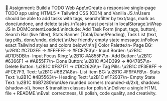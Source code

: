 🎯 Assignment: Build a TODO Web App\nCreate a responsive single-page TODO app using HTML5 + Tailwind CSS (CDN) and Vanilla JS.\nUsers should be able to add tasks with tags, search/filter by text/tags, mark as done/undone, and delete tasks.\nTasks must persist in localStorage.\nWrap JS in DOMContentLoaded.\nInclude: Add Task Form (input, tags, button), Search Bar (live filter), Stats Banner (Total/Done/Pending), Task List (text, tag pills, done/undo, delete).\nUse friendly empty state message.\nFollow exact Tailwind styles and colors below:\n\n🎨 Color Palette:\n- Page BG: \u2B1C #C7D2FE → #FFFFFF → #FCE7F3\n- Input Border: \u2B1C #D1D5DB\n- Input Focus Ring: \u2B1C #A855F7\n- Add Button: \u2B1C #6366F1 → #A855F7\n- Done Button: \u2B1C #34D399 → #047857\n- Delete Button: \u2B1C #F87171 → #DC2626\n- Tag Pills: \u2B1C #F3E8FF → #FCE7F3, Text: \u2B1C #6B21A8\n- List Item BG: \u2B1C #F9FAFB\n- Stats Text: \u2B1C #4B5563\n- Heading Text: \u2B1C #1F2937\n- Empty State Text: \u2B1C #6B7280\n\nUse rounded corners (rounded-xl/2xl), shadows (shadow-xl), hover & transition classes for polish.\nDeliver a single HTML file + README.\nEval: correctness, UI polish, code quality, and creativity.
